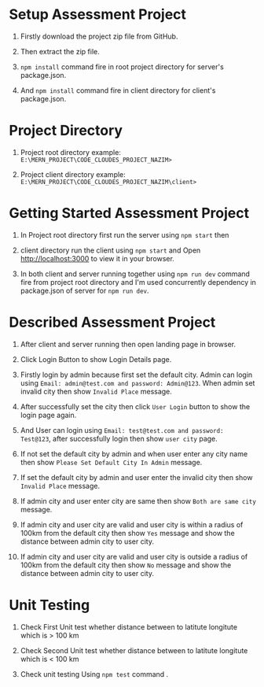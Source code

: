 # Setup Assessment Project

 1. Firstly download the project zip file from GitHub.

 2. Then extract the zip file.

 3. `npm install` command fire in root project directory for server's package.json.

 4. And `npm install` command fire in client directory for client's package.json.


# Project Directory

 1. Project root directory example: `E:\MERN_PROJECT\CODE_CLOUDES_PROJECT_NAZIM>`

 2. Project client directory example: `E:\MERN_PROJECT\CODE_CLOUDES_PROJECT_NAZIM\client>`


# Getting Started Assessment Project

 1. In Project root directory first run the server using `npm start` then

 2. client directory run the client using `npm start` and Open [http://localhost:3000](http://localhost:3000) to view it in your browser.

 3. In both client and server running together using `npm run dev` command fire from project root directory and I'm used concurrently dependency in package.json of server for `npm run dev`.


# Described Assessment Project
 
 1. After client and server running then open landing page in browser.

 2. Click Login Button to show Login Details page.

 3. Firstly login by admin because first set the default city. Admin can login using 
    `Email: admin@test.com and password: Admin@123`. 
    When admin set invalid city then show `Invalid Place` message.

 4. After successfully set the city then click `User Login` button to show the login page again.

 5. And User can login using  `Email: test@test.com and password: Test@123`, after successfully login then show `user city` page.

 6. If not set the default city by admin and when user enter any city name then show `Please Set Default City In Admin` message.

 7. If set the default city by admin and user enter the invalid city then show `Invalid Place` message.

 8. If admin city and user enter city are same then show `Both are same city` message.

 9. If admin city and user city are valid and user city is within a radius of 100km from the default city then show `Yes`
    message and show the distance between admin city to user city.

10. If admin city and user city are valid and user city is outside a radius of 100km from the default city then show `No`
    message and show the distance between admin city to user city.
    

# Unit Testing

 1. Check First Unit test whether distance between to latitute longitute which is > 100 km 

 2. Check Second Unit test whether distance between to latitute longitute which is < 100 km 

 3. Check unit testing Using `npm test` command .